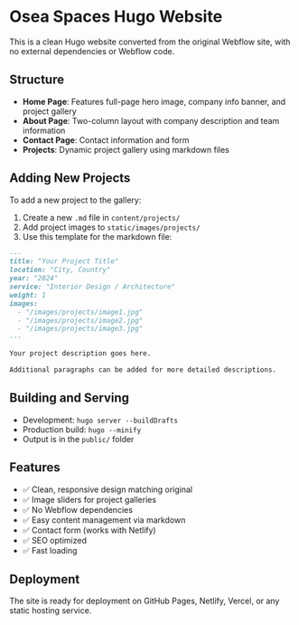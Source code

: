 # Osea Spaces Hugo Website

This is a clean Hugo website converted from the original Webflow site, with no external dependencies or Webflow code.

## Structure

- **Home Page**: Features full-page hero image, company info banner, and project gallery
- **About Page**: Two-column layout with company description and team information
- **Contact Page**: Contact information and form
- **Projects**: Dynamic project gallery using markdown files

## Adding New Projects

To add a new project to the gallery:

1. Create a new `.md` file in `content/projects/`
2. Add project images to `static/images/projects/`
3. Use this template for the markdown file:

```markdown
---
title: "Your Project Title"
location: "City, Country"
year: "2024"
service: "Interior Design / Architecture"
weight: 1
images:
  - "/images/projects/image1.jpg"
  - "/images/projects/image2.jpg"
  - "/images/projects/image3.jpg"
---

Your project description goes here.

Additional paragraphs can be added for more detailed descriptions.
```

## Building and Serving

- Development: `hugo server --buildDrafts`
- Production build: `hugo --minify`
- Output is in the `public/` folder

## Features

- ✅ Clean, responsive design matching original
- ✅ Image sliders for project galleries  
- ✅ No Webflow dependencies
- ✅ Easy content management via markdown
- ✅ Contact form (works with Netlify)
- ✅ SEO optimized
- ✅ Fast loading

## Deployment

The site is ready for deployment on GitHub Pages, Netlify, Vercel, or any static hosting service.